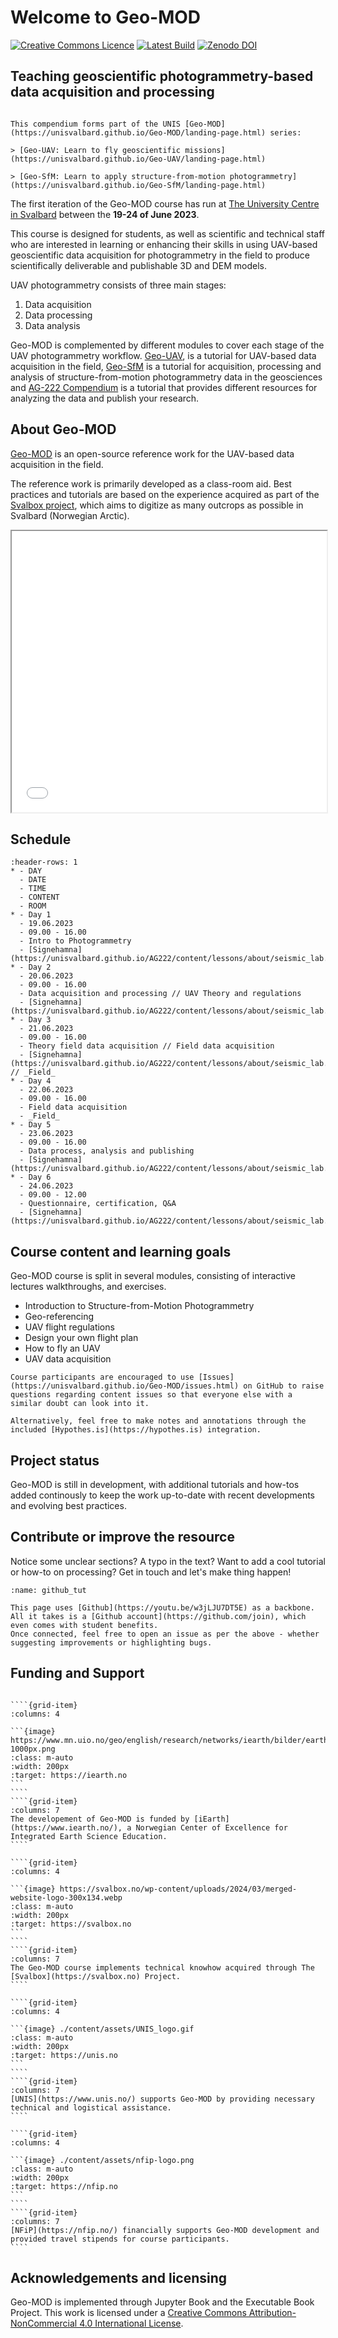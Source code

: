 # Welcome to Geo-MOD 

<a rel="license" href="http://creativecommons.org/licenses/by-nc/4.0/"><img alt="Creative Commons Licence" style="border-width:0" src="https://i.creativecommons.org/l/by-nc/4.0/88x31.png" /></a> [![Latest Build](https://github.com/UNISvalbard/Geo-MOD/actions/workflows/deploy-book.yml/badge.svg)](https://github.com/UNISvalbard/Geo-MOD/actions/workflows/deploy-book.yml) [![Zenodo DOI](https://zenodo.org/badge/DOI/10.5281/zenodo.11172854.svg)](https://doi.org/10.5281/zenodo.11172854)


## Teaching geoscientific photogrammetry-based data acquisition and processing

````{margin} Part of the Geo-MOD series
 
This compendium forms part of the UNIS [Geo-MOD](https://unisvalbard.github.io/Geo-MOD/landing-page.html) series:

> [Geo-UAV: Learn to fly geoscientific missions](https://unisvalbard.github.io/Geo-UAV/landing-page.html)

> [Geo-SfM: Learn to apply structure-from-motion photogrammetry](https://unisvalbard.github.io/Geo-SfM/landing-page.html)

````

The first iteration of the Geo-MOD course has run at [The University Centre in Svalbard](https://www.unis.no/) between the **19-24 of June 2023**.

This course is designed for students, as well as scientific and technical staff who are interested in learning or enhancing their skills in using UAV-based geoscientific data acquisition for photogrammetry in the field to produce scientifically deliverable and publishable 3D and DEM models.

UAV photogrammetry consists of three main stages:
1. Data acquisition
2. Data processing
3. Data analysis

Geo-MOD is complemented by different modules to cover each stage of the UAV photogrammetry workflow. 
[Geo-UAV](https://unisvalbard.github.io/Geo-UAV/landing-page.html), is a tutorial for UAV-based data acquisition in the field, [Geo-SfM](https://unisvalbard.github.io/Geo-SfM/landing-page.html) is a tutorial for acquisition, processing and analysis of structure-from-motion photogrammetry data in the geosciences and [AG-222 Compendium](https://unisvalbard.github.io/AG222/landing-page.html) is a tutorial that provides different resources for analyzing the data and publish your research.

## About Geo-MOD
[Geo-MOD](https://unisvalbard.github.io/Geo-MOD/landing-page.html) is an open-source reference work for the UAV-based data acquisition in the field.

The reference work is primarily developed as a class-room aid. Best practices and tutorials are based on the experience acquired as part of the [Svalbox project](https://svalbox.no), which aims to digitize as many outcrops as possible in Svalbard (Norwegian Arctic).

<iframe src="./reveal/unis_learning_forum_2023/index.html" title="UNIS Learning forum 2023 slides" width=100% height=450em></iframe>

## Schedule

```{list-table}
:header-rows: 1
* - DAY
  - DATE
  - TIME
  - CONTENT
  - ROOM
* - Day 1
  - 19.06.2023
  - 09.00 - 16.00
  - Intro to Photogrammetry
  - [Signehamna](https://unisvalbard.github.io/AG222/content/lessons/about/seismic_lab.html)
* - Day 2
  - 20.06.2023
  - 09.00 - 16.00
  - Data acquisition and processing // UAV Theory and regulations
  - [Signehamna](https://unisvalbard.github.io/AG222/content/lessons/about/seismic_lab.html)
* - Day 3
  - 21.06.2023
  - 09.00 - 16.00
  - Theory field data acquisition // Field data acquisition
  - [Signehamna](https://unisvalbard.github.io/AG222/content/lessons/about/seismic_lab.html) // _Field_
* - Day 4
  - 22.06.2023
  - 09.00 - 16.00
  - Field data acquisition
  - _Field_
* - Day 5
  - 23.06.2023
  - 09.00 - 16.00
  - Data process, analysis and publishing
  - [Signehamna](https://unisvalbard.github.io/AG222/content/lessons/about/seismic_lab.html)
* - Day 6
  - 24.06.2023
  - 09.00 - 12.00
  - Questionnaire, certification, Q&A
  - [Signehamna](https://unisvalbard.github.io/AG222/content/lessons/about/seismic_lab.html)
```

## Course content and learning goals
Geo-MOD course is split in several modules, consisting of interactive lectures walkthroughs, and exercises.
- Introduction to Structure-from-Motion Photogrammetry
- Geo-referencing
- UAV flight regulations
- Design your own flight plan
- How to fly an UAV
- UAV data acquisition

```{admonition} Q&A
Course participants are encouraged to use [Issues](https://unisvalbard.github.io/Geo-MOD/issues.html) on GitHub to raise questions regarding content issues so that everyone else with a similar doubt can look into it.

Alternatively, feel free to make notes and annotations through the included [Hypothes.is](https://hypothes.is) integration.
```

## Project status
Geo-MOD is still in development, with additional tutorials and how-tos added continously to keep the work up-to-date with recent developments and evolving best practices.

## Contribute or improve the resource
Notice some unclear sections? A typo in the text? Want to add a cool tutorial or how-to on processing? Get in touch and let's make thing happen!

```{figure} assets/github_tut.gif
:name: github_tut

This page uses [Github](https://youtu.be/w3jLJU7DT5E) as a backbone.
All it takes is a [Github account](https://github.com/join), which even comes with student benefits.
Once connected, feel free to open an issue as per the above - whether suggesting improvements or highlighting bugs.
```

## Funding and Support

`````{grid} 2 2 2 2

````{grid-item}
:columns: 4

```{image} https://www.mn.uio.no/geo/english/research/networks/iearth/bilder/earthlogo-1000px.png
:class: m-auto
:width: 200px
:target: https://iearth.no
```
````
````{grid-item}
:columns: 7
The developement of Geo-MOD is funded by [iEarth](https://www.iearth.no/), a Norwegian Center of Excellence for Integrated Earth Science Education.
````

````{grid-item}
:columns: 4

```{image} https://svalbox.no/wp-content/uploads/2024/03/merged-website-logo-300x134.webp
:class: m-auto
:width: 200px
:target: https://svalbox.no
```
````
````{grid-item}
:columns: 7
The Geo-MOD course implements technical knowhow acquired through The [Svalbox](https://svalbox.no) Project.
````

````{grid-item}
:columns: 4

```{image} ./content/assets/UNIS_logo.gif
:class: m-auto
:width: 200px
:target: https://unis.no
```
````
````{grid-item}
:columns: 7
[UNIS](https://www.unis.no/) supports Geo-MOD by providing necessary technical and logistical assistance.
````

````{grid-item}
:columns: 4

```{image} ./content/assets/nfip-logo.png
:class: m-auto
:width: 200px
:target: https://nfip.no
```
````
````{grid-item}
:columns: 7
[NFiP](https://nfip.no/) financially supports Geo-MOD development and provided travel stipends for course participants.
````

`````


## Acknowledgements and licensing
Geo-MOD is implemented through Jupyter Book and the Executable Book Project.
This work is licensed under a <a rel="license" href="http://creativecommons.org/licenses/by-nc/4.0/">Creative Commons Attribution-NonCommercial 4.0 International License</a>.

